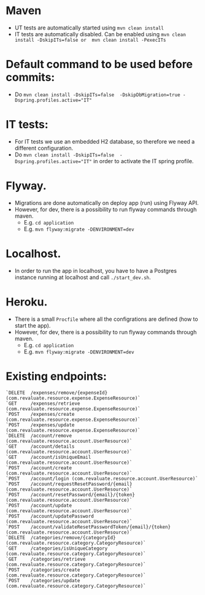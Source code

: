 # Maven
* UT tests are automatically started using `mvn clean install`
* IT tests are automatically disabled. Can be enabled using `mvn clean install -DskipITs=false or  mvn clean install -PexecITs`

# Default command to be used before commits: 
* Do `mvn clean install -DskipITs=false  -DskipDbMigration=true -Dspring.profiles.active="IT"`

# IT tests:
* For IT tests we use an embedded H2 database, so therefore we need a different configuration.
* Do `mvn clean install -DskipITs=false  -Dspring.profiles.active="IT"` in order to activate the IT spring profile.

# Flyway.
* Migrations are done automatically on deploy app (run) using Flyway API.
* However, for dev, there is a possibility to run flyway commands through maven.
    * E.g. `cd application`
    * E.g. `mvn flyway:migrate -DENVIRONMENT=dev`
    
# Localhost.
* In order to run the app in localhost, you have to have a Postgres instance running at localhost and call `./start_dev.sh`.
    
# Heroku.
* There is a small `Procfile` where all the configrations are defined (how to start the app).
* However, for dev, there is a possibility to run flyway commands through maven.
    * E.g. `cd application`
    * E.g. `mvn flyway:migrate -DENVIRONMENT=dev`
    
# Existing endpoints:
    `DELETE  /expenses/remove/{expenseId} (com.revaluate.resource.expense.ExpenseResource)`
    `GET     /expenses/retrieve (com.revaluate.resource.expense.ExpenseResource)`
    `POST    /expenses/create (com.revaluate.resource.expense.ExpenseResource)`
    `POST    /expenses/update (com.revaluate.resource.expense.ExpenseResource)`
    `DELETE  /account/remove (com.revaluate.resource.account.UserResource)`
    `GET     /account/details (com.revaluate.resource.account.UserResource)`
    `GET     /account/isUniqueEmail (com.revaluate.resource.account.UserResource)`
    `POST    /account/create (com.revaluate.resource.account.UserResource)`
    `POST    /account/login (com.revaluate.resource.account.UserResource)`
    `POST    /account/requestResetPassword/{email} (com.revaluate.resource.account.UserResource)`
    `POST    /account/resetPassword/{email}/{token} (com.revaluate.resource.account.UserResource)`
    `POST    /account/update (com.revaluate.resource.account.UserResource)`
    `POST    /account/updatePassword (com.revaluate.resource.account.UserResource)`
    `POST    /account/validateResetPasswordToken/{email}/{token} (com.revaluate.resource.account.UserResource)`
    `DELETE  /categories/remove/{categoryId} (com.revaluate.resource.category.CategoryResource)`
    `GET     /categories/isUniqueCategory (com.revaluate.resource.category.CategoryResource)`
    `GET     /categories/retrieve (com.revaluate.resource.category.CategoryResource)`
    `POST    /categories/create (com.revaluate.resource.category.CategoryResource)`
    `POST    /categories/update (com.revaluate.resource.category.CategoryResource)`

